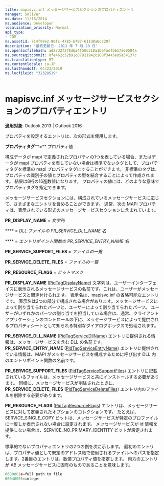 ```yaml
---
title: mapisvc.inf メッセージサービスセクションのプロパティエントリ
manager: soliver
ms.date: 11/16/2014
ms.audience: Developer
localization_priority: Normal
api_type:
- COM
ms.assetid: 714f99e2-80fc-4785-b707-611d8a6c229f
description: '最終更新日: 2011 年 7 月 23 日'
ms.openlocfilehash: ad2732f2f8dba4f506318a1b6faefb617a60584a
ms.sourcegitcommit: 8fe462c32b91c87911942c188f3445e85a54137c
ms.translationtype: MT
ms.contentlocale: ja-JP
ms.lasthandoff: 04/23/2019
ms.locfileid: "32328519"
---
```

# <a name="property-entries-in-mapisvcinf-message-service-sections"></a>mapisvc.inf メッセージサービスセクションのプロパティエントリ

  
  
**適用対象**: Outlook 2013 | Outlook 2016 
  
プロパティを設定するエントリは、次の形式を使用します。
  
 **プロパティタグ****=** プロパティ値 
  
構成データが mapi で定義されたプロパティの1つを表している場合、またはデータが mapi プロパティを表していない場合は標準でないタグとして、プロパティタグを標準の mapi プロパティタグにすることができます。 非標準のタグは、プロパティの識別子の値とプロパティの型を結合することによって作成されます。 結果は8桁の16進数値になります。 プロパティの値には、どのような意味でプロパティタグを指定できます。 
  
メッセージサービスセクションには、構成されているメッセージサービスに応じて、さまざまなエントリを含めることができます。 通常、次の MAPI プロパティは、表示されている形式のメッセージサービスセクションに含まれています。
  
 **PR_DISPLAY_NAME** =  _文字列_
  
 **** =  _DLL ファイルの PR_SERVICE_DLL_NAME 名_
  
 **** =  _エントリポイント関数の PR_SERVICE_ENTRY_NAME 名_
  
 **PR_SERVICE_SUPPORT_FILES** =  _ファイルの一覧_
  
 **PR_SERVICE_DELETE_FILES** =  _ファイルの一覧_
  
 **PR_RESOURCE_FLAGS** =  _ビットマスク_
  
**PR_DISPLAY_NAME** ([PidTagDisplayName](pidtagdisplayname-canonical-property.md)) 文字列は、ユーザーインターフェイスに表示されるメッセージサービスの名前です。これは、ユーザーがメッセージサービスと関連付けられます。 表示名は、mapisvc.inf の省略可能なエントリです。 表示名は2つの部分で構成される場合があります。メッセージサービスによって割り当てられたパーツと、ユーザーによって割り当てられたパーツ。 ユーザーがいずれかのパーツの割り当てを担当している場合は、通常、クライアントアプリケーションのコントロールの下に、メッセージサービスによって提供されるプロパティシートとして知られる特別なダイアログボックスで処理されます。 
  
**PR_SERVICE_DLL_NAME** ([PidTagServiceDllName](pidtagservicedllname-canonical-property.md)) エントリに提供される情報は、メッセージサービスを含む DLL の名前です。 **PR_SERVICE_ENTRY_NAME** ([PidTagServiceEntryName](pidtagserviceentryname-canonical-property.md)) エントリに提供されている情報は、MAPI がメッセージサービスを構成するために呼び出す DLL 内のエントリポイント関数の名前です。 
  
**PR_SERVICE_SUPPORT_FILES** ([PidTagServiceSupportFiles](pidtagservicesupportfiles-canonical-property.md)) エントリに記載されているファイルは、メッセージサービスと共にインストールする必要があります。 同様に、メッセージサービスが削除されたときに、 **PR_SERVICE_DELETE_FILES** ([PidTagServiceDeleteFiles](pidtagservicedeletefiles-canonical-property.md)) エントリ内のファイルを削除する必要があります。 
  
**PR_RESOURCE_FLAGS** ([PidTagResourceFlags](pidtagresourceflags-canonical-property.md)) エントリは、メッセージサービスに対して定義されたオプションのコレクションです。 たとえば、SERVICE_SINGLE_COPY ビットは、メッセージサービスが特定のプロファイルに一度しか表示されない場合に設定されます。 メッセージサービスが id 情報を提供しない場合は、SERVICE_NO_PRIMARY_IDENTITY ビットが設定されます。 
  
標準的でないプロパティエントリの2つの例を次に示します。 最初のエントリは、プロパティ値として既定のアドレス帳で使用されるファイルへのパスを指定します。2番目のエントリは、数値プロパティ値を指定します。 両方のエントリが AB メッセージサービスに固有のものであることを意味します。
  
```cpp
6600001e=full path to file
66040003=integer

```



